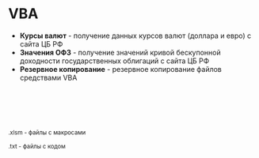 # VBA

- **Курсы валют** - получение данных курсов валют (доллара и евро) с сайта ЦБ РФ
- **Значения ОФЗ** - получение значений кривой бескупонной доходности государственных облигаций с сайта ЦБ РФ
- **Резервное копирование** - резервное копирование файлов средствами VBA

<br> <br />
<br> <br />

<sub> 
.xlsm - файлы с макросами
<br> <br />
.txt - файлы c кодом
</sub>
